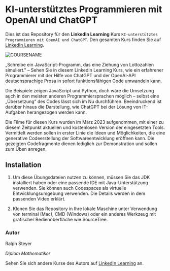 # KI-unterstütztes Programmieren mit OpenAI und ChatGPT

Dies ist das Repository für den **LinkedIn Learning** Kurs `KI-unterstütztes Programmieren mit OpenAI und ChatGPT`. Den gesamten Kurs finden Sie auf [LinkedIn Learning][lil-course-url].

![COURSENAME][lil-thumbnail-url] 

„Schreibe ein JavaScript-Programm, das eine Ziehung von Lottozahlen simuliert." – Sehen Sie in diesem LinkedIn Learning Kurs, wie ein erfahrener Programmierer mit der Hilfe von ChatGPT und der OpenAI-API deutschsprachige Prosa in sofort funktionsfähigen Code umwandeln kann.

Die Beispiele zeigen JavaScript und Python, doch wäre die Umsetzung auch in den meisten anderen Programmiersprachen möglich – selbst eine „Übersetzung“ des Codes lässt sich im Nu durchführen. Beeindruckend ist darüber hinaus die Darstellung, wie ChatGPT bei der Lösung von IT-Aufgaben herangezogen werden kann.

Die Filme für diesen Kurs wurden im März 2023 aufgenommen, mit einer zu diesem Zeitpunkt aktuellen und kostenlosen Version der eingesetzten Tools. Vermittelt werden sollen in erster Linie die Ideen und Möglichkeiten, die eine generative Codeerstellung der Softwareentwicklung eröffnen kann. Die gezeigten Codefragmente dienen lediglich zur Demonstration und sollen zum Üben anregen.  


## Installation

1. Um diese Übungsdateien nutzen zu können, müssen Sie das JDK installiert haben oder eine passende IDE mit Java-Unterstützung verwenden. Sie können auch Codespaces als virtuelle Entwicklungsumgebung verwenden. Die Details werden in dem passenden Video erklärt.

2. Klonen Sie das Repository in Ihre lokale Maschine unter Verwendung von terminal (Mac), CMD (Windows) oder ein anderes Werkzeug mit grafischer Bedienoberfläche wie SourceTree.

### Autor

Ralph Steyer

_Diplom Mathematiker_

Sehen Sie sich andere Kurse des Autors auf [LinkedIn Learning](https://www.linkedin.com/learning/instructors/ralph-steyer) an.

[0]: # (Replace these placeholder URLs with actual course URLs)
[lil-course-url]: https://www.linkedin.com/learning/ki-unterstutztes-programmieren-mit-openai-und-chatgpt
[lil-thumbnail-url]: https://media.licdn.com/dms/image/C560DAQGe93EB7UZ3hA/learning-public-crop_675_1200/0/1678701549836?e=2147483647&v=beta&t=_hF8u_ACuGAuzKc4xUTC6MQh7j1AuFj1OPtiX7AMygc
